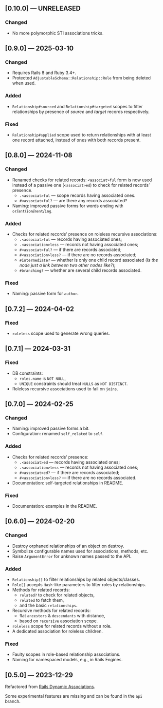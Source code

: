 ## [0.10.0] — UNRELEASED

### Changed

- No more polymorphic STI associations tricks.


## [0.9.0] — 2025-03-10

### Changed

- Requires Rails 8 and Ruby 3.4+.
- Protected `AdjustableSchema::Relationship::Role` from being deleted when used.

### Added

- `Relationship#sourced` and `Relationship#targeted` scopes to filter relationships by presence of _source_ and _target_ records respectively.

### Fixed

- `Relationship#applied` scope used to return relationships with at least one record attached, instead of ones with both records present.


## [0.8.0] — 2024-11-08

### Changed

- Renamed checks for related records:
	`<associat>ful` form is now used instead of a passive one (`<associat>ed`) to check for related records’ presence.
	- `.<associat>ful` — scope records having associated ones.
	- `#<associat>ful?` — are there any records associated?
- Naming: improved passive forms for words ending with `or`/`ant`/`ion`/`ment`/`ing`.

### Added

- Checks for related records’ presence on roleless recursive associations:
	- `.<associat>ful` —
		records having associated ones;
	- `.<association>less` —
		records not having associated ones;
	- `#<associat>ful?` —
		if there are records associated;
	- `#<association>less?` —
		if there are no records associated;
	- `#intermediate?` —
		whether is only one child record associated (_Is the node just a link between two other nodes like?_);
	- `#branching?` —
		whether are several child records associated.

### Fixed

- Naming: passive form for `author`.


## [0.7.2] — 2024-04-02

### Fixed

- `roleless` scope used to generate wrong queries.


## [0.7.1] — 2024-03-31

### Fixed

- DB constraints:
	- `roles.name` is `NOT NULL`,
	- `UNIQUE` constraints should treat `NULLS` as `NOT DISTINCT`.
- Roleless recursive associations used to fail on `joins`.


## [0.7.0] — 2024-02-25

### Changed

- Naming: improved passive forms a bit.
- Configuration: renamed `self_related` to `self`.

### Added

- Checks for related records’ presence:
	- `.<associat>ed` —
		records having associated ones;
	- `.<association>less` —
		records not having associated ones;
	- `#<associat>ed?` —
		if there are records associated;
	- `#<association>less?` —
		if there are no records associated.
- Documentation: self-targeted relationships in README.

### Fixed

- Documentation: examples in the README.


## [0.6.0] — 2024-02-20

### Changed

- Destroy orphaned relationships of an object on destroy.
- Symbolize configurable names used for associations, methods, etc.
- Raise `ArgumentError` for unknown names passed to the API.

### Added

- `Relationship[]` to filter relationships by related objects/classes.
- `Role[]` accepts `Hash`-like parameters to filter roles by relationships.
- Methods for related records:
	- `related?` to check for related objects,
	- `related` to fetch them,
	- and the basic `relationships`.
- Recursive methods for related records:
	- flat `ancestors` & `descendants` with distance,
	- based on `recursive` association scope.
- `roleless` scope for related records without a role.
- A dedicated association for roleless children.

### Fixed

- Faulty scopes in role-based relationship associations.
- Naming for namespaced models, e.g., in Rails Engines.


## [0.5.0] — 2023-12-29

Refactored from [Rails Dynamic Associations](
	https://github.com/Alexander-Senko/rails_dynamic_associations
).

Some experimental features are missing and can be found in the `api` branch.
